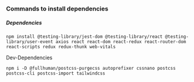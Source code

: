 ### Commands to install dependencies

##### Dependencies

`npm install @testing-library/jest-dom @testing-library/react @testing-library/user-event axios react react-dom react-redux react-router-dom react-scripts redux redux-thunk web-vitals`

Dev-Dependencies

`npm i -D @fullhuman/postcss-purgecss autoprefixer cssnano postcss postcss-cli postcss-import tailwindcss`